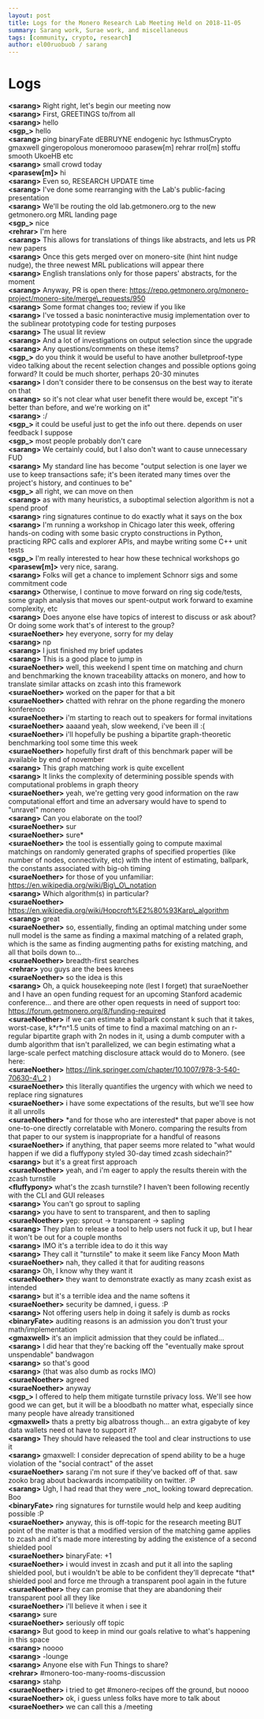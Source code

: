 ```yaml
---
layout: post
title: Logs for the Monero Research Lab Meeting Held on 2018-11-05
summary: Sarang work, Surae work, and miscellaneous
tags: [community, crypto, research]
author: el00ruobuob / sarang
---
```


# Logs  

**\<sarang>** Right right, let's begin our meeting now  
**\<sarang>** First, GREETINGS to/from all  
**\<sarang>** hello  
**\<sgp\_>** hello  
**\<sarang>** ping binaryFate dEBRUYNE endogenic hyc IsthmusCrypto gmaxwell gingeropolous moneromooo parasew[m] rehrar rrol[m] stoffu smooth UkoeHB etc  
**\<sarang>** small crowd today  
**\<parasew[m]>** hi  
**\<sarang>** Even so, RESEARCH UPDATE time  
**\<sarang>** I've done some rearranging with the Lab's public-facing presentation  
**\<sarang>** We'll be routing the old lab.getmonero.org to the new getmonero.org MRL landing page  
**\<sgp\_>** nice  
**\<rehrar>** I'm here  
**\<sarang>** This allows for translations of things like abstracts, and lets us PR new papers  
**\<sarang>** Once this gets merged over on monero-site (hint hint nudge nudge), the three newest MRL publications will appear there  
**\<sarang>** English translations only for those papers' abstracts, for the moment  
**\<sarang>** Anyway, PR is open there: https://repo.getmonero.org/monero-project/monero-site/merge\_requests/950  
**\<sarang>** Some format changes too; review if you like  
**\<sarang>** I've tossed a basic noninteractive musig implementation over to the sublinear prototyping code for testing purposes  
**\<sarang>** The usual lit review  
**\<sarang>** And a lot of investigations on output selection since the upgrade  
**\<sarang>** Any questions/comments on these items?  
**\<sgp\_>** do you think it would be useful to have another bulletproof-type video talking about the recent selection changes and possible options going forward? It could be much shorter, perhaps 20-30 minutes  
**\<sarang>** I don't consider there to be consensus on the best way to iterate on that  
**\<sarang>** so it's not clear what user benefit there would be, except "it's better than before, and we're working on it"  
**\<sarang>** :/  
**\<sgp\_>** it could be useful just to get the info out there. depends on user feedback I suppose  
**\<sgp\_>** most people probably don't care  
**\<sarang>** We certainly could, but I also don't want to cause unnecessary FUD  
**\<sarang>** My standard line has become "output selection is one layer we use to keep transactions safe; it's been iterated many times over the project's history, and continues to be"  
**\<sgp\_>** all right, we can move on then  
**\<sarang>** as with many heuristics, a suboptimal selection algorithm is not a spend proof  
**\<sarang>** ring signatures continue to do exactly what it says on the box  
**\<sarang>** I'm running a workshop in Chicago later this week, offering hands-on coding with some basic crypto constructions in Python, practicing RPC calls and explorer APIs, and maybe writing some C++ unit tests  
**\<sgp\_>** I'm really interested to hear how these technical workshops go  
**\<parasew[m]>** very nice, sarang.  
**\<sarang>** Folks will get a chance to implement Schnorr sigs and some commitment code  
**\<sarang>** Otherwise, I continue to move forward on ring sig code/tests, some graph analysis that moves our spent-output work forward to examine complexity, etc  
**\<sarang>** Does anyone else have topics of interest to discuss or ask about? Or doing some work that's of interest to the group?  
**\<suraeNoether>** hey everyone, sorry for my delay  
**\<sarang>** np  
**\<sarang>** I just finished my brief updates  
**\<sarang>** This is a good place to jump in  
**\<suraeNoether>** well, this weekend I spent time on matching and churn and benchmarking the known traceability attacks on monero, and how to translate similar attacks on zcash into this framework  
**\<suraeNoether>** worked on the paper for that a bit  
**\<suraeNoether>** chatted with rehrar on the phone regarding the monero konferenco  
**\<suraeNoether>** i'm starting to reach out to speakers for formal invitations  
**\<suraeNoether>** aaaand yeah, slow weekend, i've been ill :(  
**\<suraeNoether>** i'll hopefully be pushing a bipartite graph-theoretic benchmarking tool some time this week  
**\<suraeNoether>** hopefully first draft of this benchmark paper will be available by end of november  
**\<sarang>** This graph matching work is quite excellent  
**\<sarang>** It links the complexity of determining possible spends with computational problems in graph theory  
**\<suraeNoether>** yeah, we're getting very good information on the raw computational effort and time an adversary would have to spend to "unravel" monero  
**\<sarang>** Can you elaborate on the tool?  
**\<suraeNoether>** sur  
**\<suraeNoether>** sure\*  
**\<suraeNoether>** the tool is essentially going to compute maximal matchings on randomly generated graphs of specified properties (like number of nodes, connectivity, etc) with the intent of estimating, ballpark, the constants associated with big-oh timing  
**\<suraeNoether>** for those of you unfamiliar: https://en.wikipedia.org/wiki/Big\_O\_notation  
**\<sarang>** Which algorithm(s) in particular?  
**\<suraeNoether>** https://en.wikipedia.org/wiki/Hopcroft%E2%80%93Karp\_algorithm  
**\<sarang>** great  
**\<suraeNoether>** so, essentially, finding an optimal matching under some null model is the same as finding a maximal matching of a related graph, which is the same as finding augmenting paths for existing matching, and all that boils down to...  
**\<suraeNoether>** breadth-first searches  
**\<rehrar>** you guys are the bees knees  
**\<suraeNoether>** so the idea is this  
**\<sarang>** Oh, a quick housekeeping note (lest I forget) that suraeNoether and I have an open funding request for an upcoming Stanford academic conference... and there are other open requests in need of support too: https://forum.getmonero.org/8/funding-required  
**\<suraeNoether>** if we can estimate a ballpark constant k such that it takes, worst-case, k\*r\*n^1.5 units of time to find a maximal matching on an r-regular bipartite graph with 2n nodes in it, using a dumb computer with a dumb algorithm that isn't parallelized, we can begin estimating what a large-scale perfect matching disclosure attack would do to Monero. (see here:  
**\<suraeNoether>** https://link.springer.com/chapter/10.1007/978-3-540-70630-4\_2 )  
**\<suraeNoether>** this literally quantifies the urgency with which we need to replace ring signatures  
**\<suraeNoether>** i have some expectations of the results, but we'll see how it all unrolls  
**\<suraeNoether>** \*and for those who are interested\* that paper above is not one-to-one directly correlatable with Monero. comparing the results from that paper to our system is inappropriate for a handful of reasons  
**\<suraeNoether>** if anything, that paper seems more related to "what would happen if we did a fluffypony styled 30-day timed zcash sidechain?"  
**\<sarang>** but it's a great first approach  
**\<suraeNoether>** yeah, and i'm eager to apply the results therein with the zcash turnstile  
**\<fluffypony>** what's the zcash turnstile? I haven't been following recently with the CLI and GUI releases  
**\<sarang>** You can't go sprout to sapling  
**\<sarang>** you have to sent to transparent, and then to sapling  
**\<suraeNoether>** yep: sprout -> transparent -> sapling  
**\<sarang>** They plan to release a tool to help users not fuck it up, but I hear it won't be out for a couple months  
**\<sarang>** IMO it's a terrible idea to do it this way  
**\<sarang>** They call it "turnstile" to make it seem like Fancy Moon Math  
**\<suraeNoether>** nah, they called it that for auditing reasons  
**\<sarang>** Oh, I know why they want it  
**\<suraeNoether>** they want to demonstrate exactly as many zcash exist as intended  
**\<sarang>** but it's a terrible idea and the name softens it  
**\<suraeNoether>** security be damned, i guess. :P  
**\<sarang>** Not offering users help in doing it safely is dumb as rocks  
**\<binaryFate>** auditing reasons is an admission you don't trust your math/implementation  
**\<gmaxwell>** it's an implicit admission that they could be inflated...  
**\<sarang>** I did hear that they're backing off the "eventually make sprout unspendable" bandwagon  
**\<sarang>** so that's good  
**\<sarang>** (that was also dumb as rocks IMO)  
**\<suraeNoether>** agreed  
**\<suraeNoether>** anyway  
**\<sgp\_>** I offered to help them mitigate turnstile privacy loss. We'll see how good we can get, but it will be a bloodbath no matter what, especially since many people have already transitioned  
**\<gmaxwell>** thats a pretty big albatross though... an extra gigabyte of key data wallets need ot have to support it?  
**\<sarang>** They should have released the tool and clear instructions to use it  
**\<sarang>** gmaxwell: I consider deprecation of spend ability to be a huge violation of the "social contract" of the asset  
**\<suraeNoether>** sarang i'm not sure if they've backed off of that. saw zooko brag about backwards incompatibility on twitter. :P  
**\<sarang>** Ugh, I had read that they were \_not\_ looking toward deprecation. Boo  
**\<binaryFate>** ring signatures for turnstile would help and keep auditing possible :P  
**\<suraeNoether>** anyway, this is off-topic for the research meeting BUT point of the matter is that a modified version of the matching game applies to zcash and it's made more interesting by adding the existence of a second shielded pool  
**\<suraeNoether>** binaryFate: +1  
**\<suraeNoether>** i would invest in zcash and put it all into the sapling shielded pool, but i wouldn't be able to be confident they'll deprecate \*that\* shielded pool and force me through a transparent pool again in the future  
**\<suraeNoether>** they can promise that they are abandoning their transparent pool all they like  
**\<suraeNoether>** i'll believe it when i see it  
**\<sarang>** sure  
**\<suraeNoether>** seriously off topic  
**\<sarang>** But good to keep in mind our goals relative to what's happening in this space  
**\<sarang>** noooo  
**\<sarang>** -lounge  
**\<sarang>** Anyone else with Fun Things to share?  
**\<rehrar>** #monero-too-many-rooms-discussion  
**\<sarang>** stahp  
**\<suraeNoether>** i tried to get #monero-recipes off the ground, but noooo  
**\<suraeNoether>** ok, i guess unless folks have more to talk about  
**\<suraeNoether>** we can call this a /meeting  
